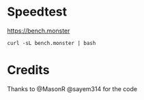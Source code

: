 # Speedtest

https://bench.monster

`curl -sL bench.monster | bash`

# Credits 

Thanks to @MasonR @sayem314 for the code
